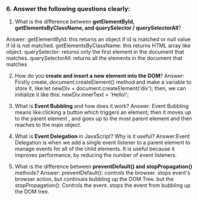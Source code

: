 ### 6. Answer the following questions clearly:

1. What is the difference between **getElementById, getElementsByClassName, and querySelector / querySelectorAll**?

Answer:
getElementById: this returns an object if id is matched or null value if id is not matched.
getElementsByClassName: this returns HTML array like object.
querySelector: returns only the first element in the document that matches.
querySelectorAll: returns all the elements in the document that matches

2. How do you **create and insert a new element into the DOM**?
Answer: Firstly create, document.createElement() method and make a variable to store it, like:let newDiv = document.createElement('div');
then, we can initialize it like this:
newDiv.innerText = 'Hello!';

3. What is **Event Bubbling** and how does it work?
Answer: Event Bubbling means like:clicking a button which triggers an element, then it moves up to the parent element , and goes up to the most parent element and then reaches to the main object.

4. What is **Event Delegation** in JavaScript? Why is it useful?
Answer:Event Delegation is when we add a single event listener to a parent element to manage events for all of the child elements.
It is useful because it improves performance, by reducing the number of event listeners.

5. What is the difference between **preventDefault() and stopPropagation()** methods?
Answer:
preventDefault():
controls the browser.
stops event's browser action, but continues bubbling up the DOM Tree.
but the stopPropagation():
Controls the event.
stops the event from bubbling up the DOM tree. 